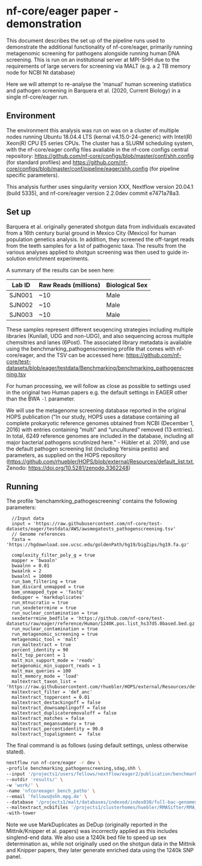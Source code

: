 # nf-core/eager paper - demonstration

This document describes the set up of the pipeline runs used to demonstrate the
additional functionality of nf-core/eager, primarily running metagenomic
screening for pathogens alongside running human DNA screening. This is run on an
institutional server at MPI-SHH due to the requirements of large servers for
screening via MALT (e.g. a 2 TB memory node for NCBI Nt database)

Here we will attempt to re-analyse the 'manual' human screening statistics and
pathogen screening  in Barquera et al. (2020, Current Biology) in a single
nf-core/eager run.

## Environment

The environment this analysis was run on was on a cluster of multiple nodes
running Ubuntu 18.04.4 LTS (kernal v4.15.0-24-generic) with Intel(R) Xeon(R) CPU
E5 series CPUs. The cluster has a SLURM scheduling system, with the
nf-core/eager config files avaliable in the nf-core configs central repository:
https://github.com/nf-core/configs/blob/master/conf/shh.config (for standard
profiles) and
https://github.com/nf-core/configs/blob/master/conf/pipeline/eager/shh.config
(for pipeline specific parameters).

This analysis further uses singularity version XXX, Nextflow version
20.04.1 (build 5335), and nf-core/eager version 2.2.0dev commit e7471a78a3.

## Set up

Barquera et al. originally generated shotgun data from individuals excavated
from a 16th century burial ground in Mexico City (Mexico) for human population
genetics analysis. In addition, they screened the off-target reads from the
teeth samples for a list of pathogenic taxa. The results from the various
analyses applied to shotgun screening was then used to guide in-solution 
enrichment experiments.

A summary of the results can be seen here:

| Lab ID | Raw Reads (millions) | Biological Sex  |
|--------|----------------------|-----------------|
| SJN001 | ~10                  | Male
| SJN002 | ~10                  | Male
| SJN003 | ~10                  | Male

These samples represent different seuqencing strategies including multiple
libraries (KunilaII, UDG and non-UDG), and also sequencing across multiple
chemsitries and lanes (6Post). The associated library metadata is avaliable
using the benchmarking_pathogenscreening profile that comes with nf-core/eager,
and the TSV can be accessed here:
https://github.com/nf-core/test-datasets/blob/eager/testdata/Benchmarking/benchmarking_pathogenscreening.tsv

For human processing, we will follow as close as possible to settings used in
the original two Human papers e.g. the default settings in EAGER other than the
BWA `-l` parameter.

We will use the metagenome screening database reported in the original HOPS
publication ("In our study, HOPS uses a database containing all complete
prokaryotic reference genomes obtained from NCBI (December 1, 2016) with entries
containing “multi” and “uncultured” removed (13 entries). In total, 6249
reference genomes are included in the database, including all major bacterial
pathogens scrutinized here." - Hübler et al. 2019), and use the default pathogen
screening list (including Yersinia pestis) and parameters, as supplied on the
HOPS repository
(https://github.com/rhuebler/HOPS/blob/external/Resources/default_list.txt,
Zenodo: https://doi.org/10.5281/zenodo.3362248)

## Running

The profile 'benchamrking_pathogescreening' contains the following parameters:

```
  //Input data
  input = 'https://raw.githubusercontent.com/nf-core/test-datasets/eager/testdata/AWS/awsmegatests_pathogenscreening.tsv'
  // Genome references
  fasta = 'https://hgdownload.soe.ucsc.edu/goldenPath/hg19/bigZips/hg19.fa.gz'

  complexity_filter_poly_g = true
  mapper = 'bwaaln'
  bwaalnn = 0.01
  bwaalnk = 2
  bwaalnl = 10000
  run_bam_filtering = true
  bam_discard_unmapped = true
  bam_unmapped_type = 'fastq'
  dedupper = 'markduplicates'
  run_mtnucratio = true
  run_sexdeterrmine = true
  run_nuclear_contamination = true
  sexdeterrmine_bedfile = 'https://github.com/nf-core/test-datasets/raw/eager/reference/Human/1240K.pos.list_hs37d5.0based.bed.gz'
  run_nuclear_contamination = true
  run_metagenomic_screening = true
  metagenomic_tool = 'malt'
  run_maltextract = true
  percent_identity = 90
  malt_top_percent = 1
  malt_min_support_mode = 'reads'
  metagenomic_min_support_reads = 1
  malt_max_queries = 100
  malt_memory_mode = 'load'
  maltextract_taxon_list = 'https://raw.githubusercontent.com/rhuebler/HOPS/external/Resources/default_list.txt'
  maltextract_filter = 'def_anc'
  maltextract_toppercent = 0.01
  maltextract_destackingoff = false
  maltextract_downsamplingoff = false
  maltextract_duplicateremovaloff = false
  maltextract_matches = false
  maltextract_megansummary = true
  maltextract_percentidentity = 90.0
  maltextract_topalignment =  false
```

The final command is as follows (using default settings, unless otherwise
stated).

```bash
nextflow run nf-core/eager -r dev \
-profile benchmarking_pathogenscreening,sdag,shh \
--input '/projects1/users/fellows/nextflow/eager2/publication/benchmarking_pathogen/benchmarking_pathogenscreening.tsv' \
--outdir 'results/' \
-w 'work/' \
-name 'nfcoreeager_bench_patho' \
--email 'fellows@shh.mpg.de' \
--database '/projects1/malt/databases/indexed/index038/full-bac-genomes_2016-12' \
--maltextract_ncbifiles '/projects1/clusterhomes/huebler/RMASifter/RMA_Extractor_Resources/' \
-with-tower
```

Note we use MarkDuplicates as DeDup (originally reported in the Mittnik/Knipper
et al. papers) was incorrectly applied as this includes singlend-end data. We
also use a 1240k bed file to speed up sex determination as, while not originally
used on the shotgun data in the Mittnik and Knipper papers, they later generate
enriched data using the 1240k SNP panel.